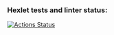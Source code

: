 ### Hexlet tests and linter status:
[![Actions Status](https://github.com/tanyag96/qa-engineer-project-84/actions/workflows/hexlet-check.yml/badge.svg)](https://github.com/tanyag96/qa-engineer-project-84/actions)